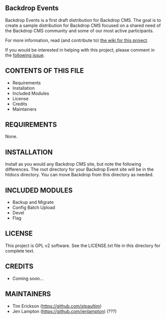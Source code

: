 Backdrop Events
---------------

Backdrop Events is a first draft distribution for Backdrop CMS. The goal is to
create a sample distribution for Backdrop CMS focused on a shared need of the
Backdrop CMS community and some of our most active participants.  

For more information, read (and contribute to) [the wiki for this project](https://github.com/TeamTriplo/backdrop_events/wiki). 

If you would be interested in helping with this project, please comment in the [following issue](https://github.com/TeamTriplo/backdrop_events/issues/26). 


CONTENTS OF THIS FILE
---------------------

* Requirements
* Installation
* Included Modules
* License
* Credits
* Maintainers

REQUIREMENTS
------------

None.


INSTALLATION
------------

Install as you would any Backdrop CMS site, but note the following differences. 
The root directory for your Backdrop Event site will be in the htdocs directory.
You can move Backdrop from this directory as needed. 

INCLUDED MODULES
----------------

* Backup and Migrate
* Config Batch Upload
* Devel
* Flag

LICENSE
-------

This project is GPL v2 software. See the LICENSE.txt file in this directory for
complete text.


CREDITS
-----------

- Coming soon...

MAINTAINERS
-----------

- Tim Erickson (https://github.com/stpaultim)
- Jen Lampton (https://github.com/jenlampton) (???)

